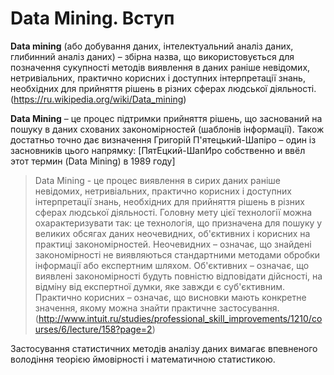 # Data Mining. Вступ
**Data mining** (або добування даних, інтелектуальний аналіз даних, глибинний аналіз даних) – збірна назва, що використовується для позначення сукупності методів виявлення в даних раніше невідомих, нетривіальних, практично корисних і доступних інтерпретації знань, необхідних для прийняття рішень в різних сферах людської діяльності. (https://ru.wikipedia.org/wiki/Data_mining)

**Data Mining** – це процес підтримки прийняття рішень, що заснований на пошуку в даних схованих закономірностей (шаблонів інформації).
Також достатньо точно дає визначення Григорій П'ятецький-Шапіро – один із засновників цього напрямку:
[ПятЕцкий-ШапИро собственно и ввёл этот термин (Data Mining) в 1989 году]
> Data Mining - це процес виявлення в сирих даних раніше невідомих, нетривіальних, практично корисних і доступних інтерпретації знань, необхідних для прийняття рішень в різних сферах людської діяльності.
Головну мету цієї технології можна охарактеризувати так: це технологія, що призначена для пошуку у великих обсягах даних неочевидних, об'єктивних і корисних на практиці закономірностей.
Неочевидних – означає, що знайдені закономірності не виявляються стандартними методами обробки інформації або експертним шляхом.
Об'єктивних – означає, що виявлені закономірності будуть повністю відповідати дійсності, на відміну від експертної думки, яке завжди є суб'єктивним.
Практично корисних – означає, що висновки мають конкретне значення, якому можна знайти практичне застосування.
(http://www.intuit.ru/studies/professional_skill_improvements/1210/courses/6/lecture/158?page=2)

Застосування статистичних методів аналізу даних вимагає впевненого володіння теорією ймовірності і математичною статистикою. 

